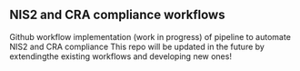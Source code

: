 ## NIS2 and CRA compliance workflows
Github workflow implementation (work in progress) of pipeline to automate NIS2 and CRA compliance
This repo will be updated in the future by extendingthe existing workflows and developing new ones!
